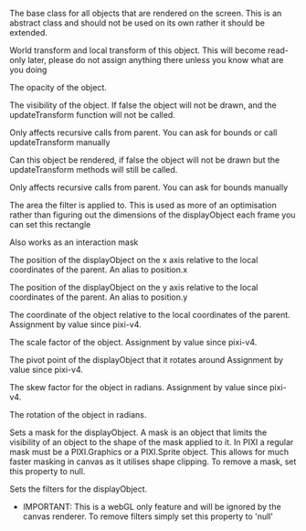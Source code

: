 

<p>The base class for all objects that are rendered on the screen.
This is an abstract class and should not be used on its own rather it should be extended.</p>



<div class="pixi-prop">

<p>World transform and local transform of this object.
This will become read-only later, please do not assign anything there unless you know what are you doing</p>
</div>

<div class="pixi-prop">

<p>The opacity of the object.</p>
</div>

<div class="pixi-prop">

<p>The visibility of the object. If false the object will not be drawn, and
the updateTransform function will not be called.</p>
<p>Only affects recursive calls from parent. You can ask for bounds or call updateTransform manually</p>
</div>

<div class="pixi-prop">

<p>Can this object be rendered, if false the object will not be drawn but the updateTransform
methods will still be called.</p>
<p>Only affects recursive calls from parent. You can ask for bounds manually</p>
</div>

<div class="pixi-prop">

<p>The area the filter is applied to. This is used as more of an optimisation
rather than figuring out the dimensions of the displayObject each frame you can set this rectangle</p>
<p>Also works as an interaction mask</p>
</div>

<div class="pixi-prop">

<p>The position of the displayObject on the x axis relative to the local coordinates of the parent.
An alias to position.x</p>
</div>

<div class="pixi-prop">

<p>The position of the displayObject on the y axis relative to the local coordinates of the parent.
An alias to position.y</p>
</div>

<div class="pixi-prop">

<p>The coordinate of the object relative to the local coordinates of the parent.
Assignment by value since pixi-v4.</p>
</div>

<div class="pixi-prop">

<p>The scale factor of the object.
Assignment by value since pixi-v4.</p>
</div>

<div class="pixi-prop">

<p>The pivot point of the displayObject that it rotates around
Assignment by value since pixi-v4.</p>
</div>

<div class="pixi-prop">

<p>The skew factor for the object in radians.
Assignment by value since pixi-v4.</p>
</div>

<div class="pixi-prop">

<p>The rotation of the object in radians.</p>
</div>

<div class="pixi-prop">

<p>Sets a mask for the displayObject. A mask is an object that limits the visibility of an
object to the shape of the mask applied to it. In PIXI a regular mask must be a
PIXI.Graphics or a PIXI.Sprite object. This allows for much faster masking in canvas as it
utilises shape clipping. To remove a mask, set this property to null.</p>
</div>

<div class="pixi-prop">

<p>Sets the filters for the displayObject.</p>
<ul>
<li>IMPORTANT: This is a webGL only feature and will be ignored by the canvas renderer.
To remove filters simply set this property to 'null'</li>
</ul>
</div>
